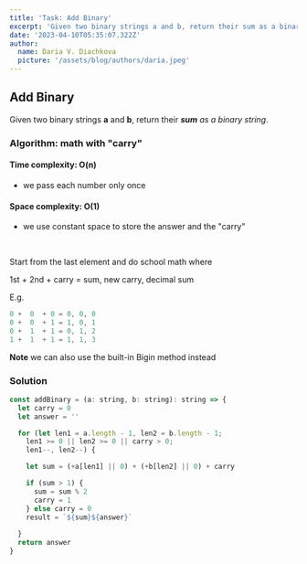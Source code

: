 ```yaml
---
title: 'Task: Add Binary'
excerpt: 'Given two binary strings a and b, return their sum as a binary string.'
date: '2023-04-10T05:35:07.322Z'
author:
  name: Daria V. Diachkova
  picture: '/assets/blog/authors/daria.jpeg'
---
```


## Add Binary

Given two binary strings **a** and **b**, return their _**sum** as a binary string_.

### Algorithm: math with "carry"

####  Time complexity: O(n)
- we pass each number only once
#### Space complexity: O(1)
- we use constant space to store the answer and the "carry"

<br />

Start from the last element and do school math where

1st + 2nd + carry = sum, new carry, decimal sum

E.g.

```js
0 +  0  + 0 = 0, 0, 0
0 +  0  + 1 = 1, 0, 1
0 +  1  + 1 = 0, 1, 2
1 +  1  + 1 = 1, 1, 3
```

**Note** we can also use the built-in Bigin method instead

### Solution


```js
const addBinary = (a: string, b: string): string => {
  let carry = 0
  let answer = ''

  for (let len1 = a.length - 1, len2 = b.length - 1; 
    len1 >= 0 || len2 >= 0 || carry > 0;
    len1--, len2--) {

    let sum = (+a[len1] || 0) + (+b[len2] || 0) + carry

    if (sum > 1) {
      sum = sum % 2
      carry = 1
    } else carry = 0
    result = `${sum}${answer}`
    
  }
  return answer
}
```
